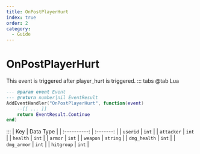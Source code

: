 ```yaml
---
title: OnPostPlayerHurt
index: true
order: 2
category:
  - Guide
---
```


# OnPostPlayerHurt
This event is triggered after player_hurt is triggered.
::: tabs
@tab Lua
```lua
--- @param event Event
--- @return number|nil EventResult
AddEventHandler("OnPostPlayerHurt", function(event)
    --[[ ... ]]
    return EventResult.Continue
end)
```

:::
|      Key     | Data Type |
| :----------: | :-------: |
|   `userid`   |   `int`   |
|  `attacker`  |   `int`   |
|   `health`   |   `int`   |
|    `armor`   |   `int`   |
|   `weapon`   |  `string` |
| `dmg_health` |   `int`   |
|  `dmg_armor` |   `int`   |
|  `hitgroup`  |   `int`   |
